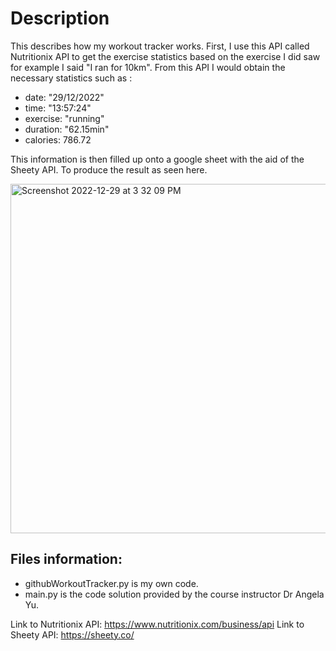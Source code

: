 # Description

This describes how my workout tracker works. First, I use this API called Nutritionix API to get the exercise statistics based on the exercise I did saw for example I said "I ran for 10km". From this API I would obtain the necessary statistics such as :
- date: "29/12/2022"
- time: "13:57:24"
- exercise: "running"
- duration: "62.15min"
- calories: 786.72

This information is then filled up onto a google sheet with the aid of the Sheety API. To produce the result as seen here.

<img width="559" alt="Screenshot 2022-12-29 at 3 32 09 PM" src="https://user-images.githubusercontent.com/63066897/209918426-f6ecf235-08d4-46fa-bf23-3770107d4eb5.png">

## Files information:

- githubWorkoutTracker.py is my own code.
- main.py is the code solution provided by the course instructor Dr Angela Yu.


Link to Nutritionix API:
https://www.nutritionix.com/business/api
Link to Sheety API:
https://sheety.co/

